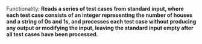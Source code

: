 Functionality: **Reads a series of test cases from standard input, where each test case consists of an integer representing the number of houses and a string of 0s and 1s, and processes each test case without producing any output or modifying the input, leaving the standard input empty after all test cases have been processed.**